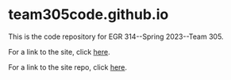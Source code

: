 # team305code.github.io
This is the code repository for EGR 314--Spring 2023--Team 305.

For a link to the site, click [here](https://team305.github.io/).

For a link to the site repo, click [here](https://github.com/Team305/team305.github.io).
